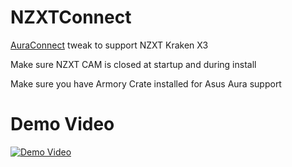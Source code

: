 # NZXTConnect
[AuraConnect](https://github.com/AndrewBabbitt97/AuraConnect) tweak to support NZXT Kraken X3

Make sure NZXT CAM is closed at startup and during install

Make sure you have Armory Crate installed for Asus Aura support

# Demo Video

[![Demo Video](http://img.youtube.com/vi/bOGrdh_V_4Y/0.jpg)](http://www.youtube.com/watch?v=bOGrdh_V_4Y)
